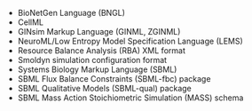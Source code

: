 - BioNetGen Language  (BNGL)
- CellML
- GINsim Markup Language (GINML, ZGINML)
- NeuroML/Low Entropy Model Specification Language (LEMS)
- Resource Balance Analysis (RBA) XML format
- Smoldyn simulation configuration format
- Systems Biology Markup Language (SBML)
- SBML Flux Balance Constraints (SBML-fbc) package
- SBML Qualitative Models (SBML-qual) package
- SBML Mass Action Stoichiometric Simulation (MASS) schema
